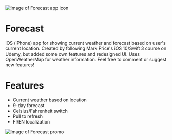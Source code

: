 ![Image of Forecast app icon](https://github.com/mrouru/Forecast/blob/master/Forecast/Resources/Forecast_Icon.png)
# Forecast
iOS (iPhone) app for showing current weather and forecast based on user's current location. Created by following Mark Price's iOS 10/Swift 3 course on Udemy, but added some own features and redesigned UI. Uses OpenWeatherMap for weather information. Feel free to comment or suggest new features!

# Features
  - Current weather based on location
  - 9-day forecast
  - Celsius/Fahrenheit switch
  - Pull to refresh
  - FI/EN localization
  
![Image of Forecast promo](https://github.com/mrouru/Forecast/blob/master/Forecast/Resources/Forecast_Promo.png)
